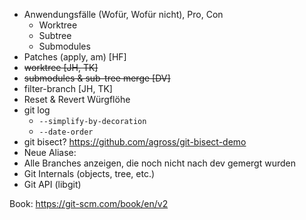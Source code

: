 - Anwendungsfälle (Wofür, Wofür nicht), Pro, Con
  - Worktree
  - Subtree
  - Submodules
- Patches (apply, am) [HF]
- ~~worktree [JH, TK]~~
- ~~submodules & sub-tree merge [DV]~~
- filter-branch [JH, TK]
- Reset & Revert Würgflöhe
- git log
  - `--simplify-by-decoration`
  - `--date-order`
- git bisect? https://github.com/agross/git-bisect-demo
- Neue Aliase:
- Alle Branches anzeigen, die noch nicht nach dev gemergt wurden
- Git Internals (objects, tree, etc.)
- Git API (libgit)

Book: https://git-scm.com/book/en/v2
